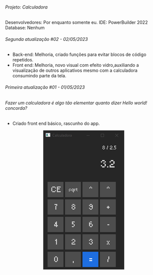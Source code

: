 ######  Projeto: Calculadora

Desenvolvedores: Por enquanto somente eu.
IDE: PowerBuilder 2022
Database: Nenhum
###### Segunda atualização #02 - 02/05/2023
- Back-end: Melhoria, criado funções para evitar blocos de código repetidos.
- Front end: Melhoria, novo visual com efeito vidro,auxiliando a visualização de outros aplicativos mesmo com a calculadora consumindo parte da tela.
###### Primeira atualização #01 - 01/05/2023
###### Fazer um calculadora é algo tão elementar quanto dizer Hello world! concorda?
- Criado front end básico, rascunho do app.
<img style="display: block;-webkit-user-select: none;margin: auto;cursor: zoom-in;background-color: hsl(0, 0%, 90%);transition: background-color 300ms;" src="https://raw.githubusercontent.com/edmarpires9/calculadora/main/preview/rascunho.png">